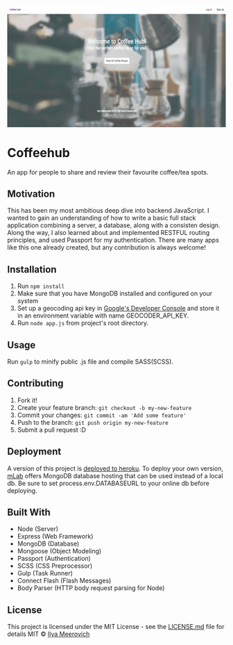 ![Coffeehub Main Screen](/screenshot.png)

# Coffeehub
An app for people to share and review their favourite coffee/tea spots.

## Motivation
This has been my most ambitious deep dive into backend JavaScript. I wanted to gain an understanding of how to write a basic full stack application combining a server, a database, along with a consisten design. Along the way, I also learned about and implemented RESTFUL routing principles, and used Passport for my authentication. There are many apps like this one already created, but any contribution is always welcome!

## Installation
1. Run `npm install`
2. Make sure that you have MongoDB installed and configured on your system
3. Set up a geocoding api key in [Google's Developer Console](https://developers.google.com/maps/documentation/geocoding/get-api-key)
    and store it in an environment variable with name GEOCODER_API_KEY.
4. Run `node app.js` from project's root directory.

## Usage
Run `gulp` to minify public .js file and compile SASS(SCSS).

## Contributing
1. Fork it!
2. Create your feature branch: `git checkout -b my-new-feature`
3. Commit your changes: `git commit -am 'Add some feature'`
4. Push to the branch: `git push origin my-new-feature`
5. Submit a pull request :D

## Deployment
A version of this project is [deployed to heroku](https://coffeehub-73927.herokuapp.com/). 
To deploy your own version, [mLab](https://mlab.com/) offers MongoDB database hosting that can be used instead of a local db. 
Be sure to set process.env.DATABASEURL to your online db before deploying. 

## Built With
* Node          (Server)
* Express       (Web Framework)
* MongoDB       (Database)
* Mongoose      (Object Modeling)
* Passport      (Authentication)
* SCSS          (CSS Preprocessor)
* Gulp          (Task Runner)
* Connect Flash (Flash Messages)
* Body Parser   (HTTP body request parsing for Node)

## License
This project is licensed under the MIT License - see the [LICENSE.md](LICENSE.md) file for details
MIT © [Ilya Meerovich](http://www.ilyameerovich.com)
